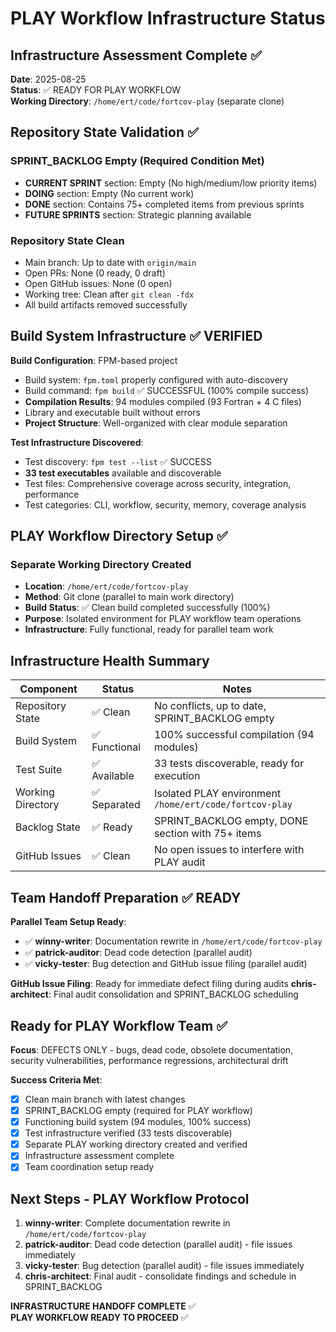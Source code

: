 # PLAY Workflow Infrastructure Status

## Infrastructure Assessment Complete ✅

**Date**: 2025-08-25  
**Status**: ✅ READY FOR PLAY WORKFLOW  
**Working Directory**: `/home/ert/code/fortcov-play` (separate clone)

## Repository State Validation ✅

### SPRINT_BACKLOG Empty (Required Condition Met)
- **CURRENT SPRINT** section: Empty (No high/medium/low priority items)
- **DOING** section: Empty (No current work)  
- **DONE** section: Contains 75+ completed items from previous sprints
- **FUTURE SPRINTS** section: Strategic planning available

### Repository State Clean
- Main branch: Up to date with `origin/main`
- Open PRs: None (0 ready, 0 draft)
- Open GitHub issues: None (0 open)
- Working tree: Clean after `git clean -fdx`
- All build artifacts removed successfully

## Build System Infrastructure ✅ VERIFIED

**Build Configuration**: FPM-based project
- Build system: `fpm.toml` properly configured with auto-discovery
- Build command: `fpm build` ✅ SUCCESSFUL (100% compile success)
- **Compilation Results**: 94 modules compiled (93 Fortran + 4 C files)
- Library and executable built without errors
- **Project Structure**: Well-organized with clear module separation

**Test Infrastructure Discovered**:
- Test discovery: `fpm test --list` ✅ SUCCESS
- **33 test executables** available and discoverable
- Test files: Comprehensive coverage across security, integration, performance
- Test categories: CLI, workflow, security, memory, coverage analysis

## PLAY Workflow Directory Setup ✅

### Separate Working Directory Created
- **Location**: `/home/ert/code/fortcov-play`  
- **Method**: Git clone (parallel to main work directory)
- **Build Status**: ✅ Clean build completed successfully (100%)
- **Purpose**: Isolated environment for PLAY workflow team operations
- **Infrastructure**: Fully functional, ready for parallel team work

## Infrastructure Health Summary

| Component | Status | Notes |
|-----------|--------|-------|
| Repository State | ✅ Clean | No conflicts, up to date, SPRINT_BACKLOG empty |
| Build System | ✅ Functional | 100% successful compilation (94 modules) |
| Test Suite | ✅ Available | 33 tests discoverable, ready for execution |
| Working Directory | ✅ Separated | Isolated PLAY environment `/home/ert/code/fortcov-play` |
| Backlog State | ✅ Ready | SPRINT_BACKLOG empty, DONE section with 75+ items |
| GitHub Issues | ✅ Clean | No open issues to interfere with PLAY audit |

## Team Handoff Preparation ✅ READY

**Parallel Team Setup Ready**:
- ✅ **winny-writer**: Documentation rewrite in `/home/ert/code/fortcov-play`
- ✅ **patrick-auditor**: Dead code detection (parallel audit)  
- ✅ **vicky-tester**: Bug detection and GitHub issue filing (parallel audit)

**GitHub Issue Filing**: Ready for immediate defect filing during audits
**chris-architect**: Final audit consolidation and SPRINT_BACKLOG scheduling

## Ready for PLAY Workflow Team ✅

**Focus**: DEFECTS ONLY - bugs, dead code, obsolete documentation, security vulnerabilities, performance regressions, architectural drift

**Success Criteria Met**:
- [x] Clean main branch with latest changes
- [x] SPRINT_BACKLOG empty (required for PLAY workflow)  
- [x] Functioning build system (94 modules, 100% success)
- [x] Test infrastructure verified (33 tests discoverable)
- [x] Separate PLAY working directory created and verified
- [x] Infrastructure assessment complete
- [x] Team coordination setup ready

## Next Steps - PLAY Workflow Protocol

1. **winny-writer**: Complete documentation rewrite in `/home/ert/code/fortcov-play`
2. **patrick-auditor**: Dead code detection (parallel audit) - file issues immediately
3. **vicky-tester**: Bug detection (parallel audit) - file issues immediately  
4. **chris-architect**: Final audit - consolidate findings and schedule in SPRINT_BACKLOG

**INFRASTRUCTURE HANDOFF COMPLETE** ✅  
**PLAY WORKFLOW READY TO PROCEED** ✅